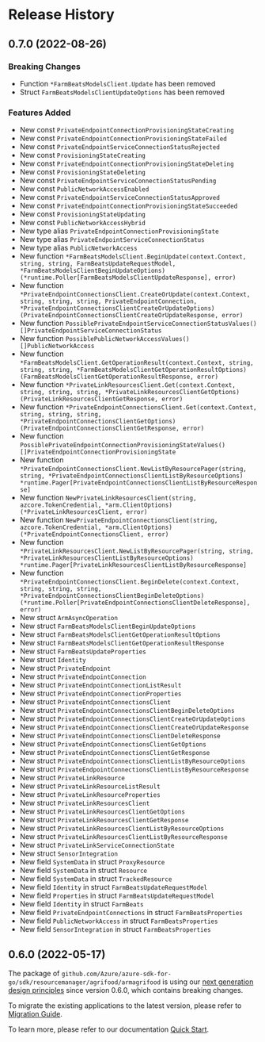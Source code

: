 # Release History

## 0.7.0 (2022-08-26)
### Breaking Changes

- Function `*FarmBeatsModelsClient.Update` has been removed
- Struct `FarmBeatsModelsClientUpdateOptions` has been removed

### Features Added

- New const `PrivateEndpointConnectionProvisioningStateCreating`
- New const `PrivateEndpointConnectionProvisioningStateFailed`
- New const `PrivateEndpointServiceConnectionStatusRejected`
- New const `ProvisioningStateCreating`
- New const `PrivateEndpointConnectionProvisioningStateDeleting`
- New const `ProvisioningStateDeleting`
- New const `PrivateEndpointServiceConnectionStatusPending`
- New const `PublicNetworkAccessEnabled`
- New const `PrivateEndpointServiceConnectionStatusApproved`
- New const `PrivateEndpointConnectionProvisioningStateSucceeded`
- New const `ProvisioningStateUpdating`
- New const `PublicNetworkAccessHybrid`
- New type alias `PrivateEndpointConnectionProvisioningState`
- New type alias `PrivateEndpointServiceConnectionStatus`
- New type alias `PublicNetworkAccess`
- New function `*FarmBeatsModelsClient.BeginUpdate(context.Context, string, string, FarmBeatsUpdateRequestModel, *FarmBeatsModelsClientBeginUpdateOptions) (*runtime.Poller[FarmBeatsModelsClientUpdateResponse], error)`
- New function `*PrivateEndpointConnectionsClient.CreateOrUpdate(context.Context, string, string, string, PrivateEndpointConnection, *PrivateEndpointConnectionsClientCreateOrUpdateOptions) (PrivateEndpointConnectionsClientCreateOrUpdateResponse, error)`
- New function `PossiblePrivateEndpointServiceConnectionStatusValues() []PrivateEndpointServiceConnectionStatus`
- New function `PossiblePublicNetworkAccessValues() []PublicNetworkAccess`
- New function `*FarmBeatsModelsClient.GetOperationResult(context.Context, string, string, string, *FarmBeatsModelsClientGetOperationResultOptions) (FarmBeatsModelsClientGetOperationResultResponse, error)`
- New function `*PrivateLinkResourcesClient.Get(context.Context, string, string, string, *PrivateLinkResourcesClientGetOptions) (PrivateLinkResourcesClientGetResponse, error)`
- New function `*PrivateEndpointConnectionsClient.Get(context.Context, string, string, string, *PrivateEndpointConnectionsClientGetOptions) (PrivateEndpointConnectionsClientGetResponse, error)`
- New function `PossiblePrivateEndpointConnectionProvisioningStateValues() []PrivateEndpointConnectionProvisioningState`
- New function `*PrivateEndpointConnectionsClient.NewListByResourcePager(string, string, *PrivateEndpointConnectionsClientListByResourceOptions) *runtime.Pager[PrivateEndpointConnectionsClientListByResourceResponse]`
- New function `NewPrivateLinkResourcesClient(string, azcore.TokenCredential, *arm.ClientOptions) (*PrivateLinkResourcesClient, error)`
- New function `NewPrivateEndpointConnectionsClient(string, azcore.TokenCredential, *arm.ClientOptions) (*PrivateEndpointConnectionsClient, error)`
- New function `*PrivateLinkResourcesClient.NewListByResourcePager(string, string, *PrivateLinkResourcesClientListByResourceOptions) *runtime.Pager[PrivateLinkResourcesClientListByResourceResponse]`
- New function `*PrivateEndpointConnectionsClient.BeginDelete(context.Context, string, string, string, *PrivateEndpointConnectionsClientBeginDeleteOptions) (*runtime.Poller[PrivateEndpointConnectionsClientDeleteResponse], error)`
- New struct `ArmAsyncOperation`
- New struct `FarmBeatsModelsClientBeginUpdateOptions`
- New struct `FarmBeatsModelsClientGetOperationResultOptions`
- New struct `FarmBeatsModelsClientGetOperationResultResponse`
- New struct `FarmBeatsUpdateProperties`
- New struct `Identity`
- New struct `PrivateEndpoint`
- New struct `PrivateEndpointConnection`
- New struct `PrivateEndpointConnectionListResult`
- New struct `PrivateEndpointConnectionProperties`
- New struct `PrivateEndpointConnectionsClient`
- New struct `PrivateEndpointConnectionsClientBeginDeleteOptions`
- New struct `PrivateEndpointConnectionsClientCreateOrUpdateOptions`
- New struct `PrivateEndpointConnectionsClientCreateOrUpdateResponse`
- New struct `PrivateEndpointConnectionsClientDeleteResponse`
- New struct `PrivateEndpointConnectionsClientGetOptions`
- New struct `PrivateEndpointConnectionsClientGetResponse`
- New struct `PrivateEndpointConnectionsClientListByResourceOptions`
- New struct `PrivateEndpointConnectionsClientListByResourceResponse`
- New struct `PrivateLinkResource`
- New struct `PrivateLinkResourceListResult`
- New struct `PrivateLinkResourceProperties`
- New struct `PrivateLinkResourcesClient`
- New struct `PrivateLinkResourcesClientGetOptions`
- New struct `PrivateLinkResourcesClientGetResponse`
- New struct `PrivateLinkResourcesClientListByResourceOptions`
- New struct `PrivateLinkResourcesClientListByResourceResponse`
- New struct `PrivateLinkServiceConnectionState`
- New struct `SensorIntegration`
- New field `SystemData` in struct `ProxyResource`
- New field `SystemData` in struct `Resource`
- New field `SystemData` in struct `TrackedResource`
- New field `Identity` in struct `FarmBeatsUpdateRequestModel`
- New field `Properties` in struct `FarmBeatsUpdateRequestModel`
- New field `Identity` in struct `FarmBeats`
- New field `PrivateEndpointConnections` in struct `FarmBeatsProperties`
- New field `PublicNetworkAccess` in struct `FarmBeatsProperties`
- New field `SensorIntegration` in struct `FarmBeatsProperties`


## 0.6.0 (2022-05-17)

The package of `github.com/Azure/azure-sdk-for-go/sdk/resourcemanager/agrifood/armagrifood` is using our [next generation design principles](https://azure.github.io/azure-sdk/general_introduction.html) since version 0.6.0, which contains breaking changes.

To migrate the existing applications to the latest version, please refer to [Migration Guide](https://aka.ms/azsdk/go/mgmt/migration).

To learn more, please refer to our documentation [Quick Start](https://aka.ms/azsdk/go/mgmt).